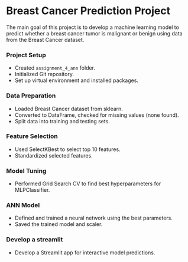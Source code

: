 # Breast Cancer Prediction Project

The main goal of this project is to develop a machine learning model to predict whether a breast cancer tumor is malignant or benign using data from the Breast Cancer dataset.

### Project Setup
- Created `assignment_4_ann` folder.
- Initialized Git repository.
- Set up virtual environment and installed packages.

### Data Preparation
- Loaded Breast Cancer dataset from sklearn.
- Converted to DataFrame, checked for missing values (none found).
- Split data into training and testing sets.

### Feature Selection
- Used SelectKBest to select top 10 features.
- Standardized selected features.

### Model Tuning
- Performed Grid Search CV to find best hyperparameters for MLPClassifier.

### ANN Model
- Defined and trained a neural network using the best parameters.
- Saved the trained model and scaler.

### Develop a streamlit
- Develop a Streamlit app for interactive model predictions.
